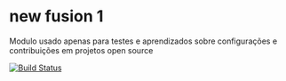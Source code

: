 # new fusion 1

Modulo usado apenas para testes e aprendizados sobre configurações e contribuições
em projetos open source

[![Build Status](https://travis-ci.org/AskaVictoria/fusion.svg?branch=main)](https://travis-ci.org/AskaVictoria/fusion)



